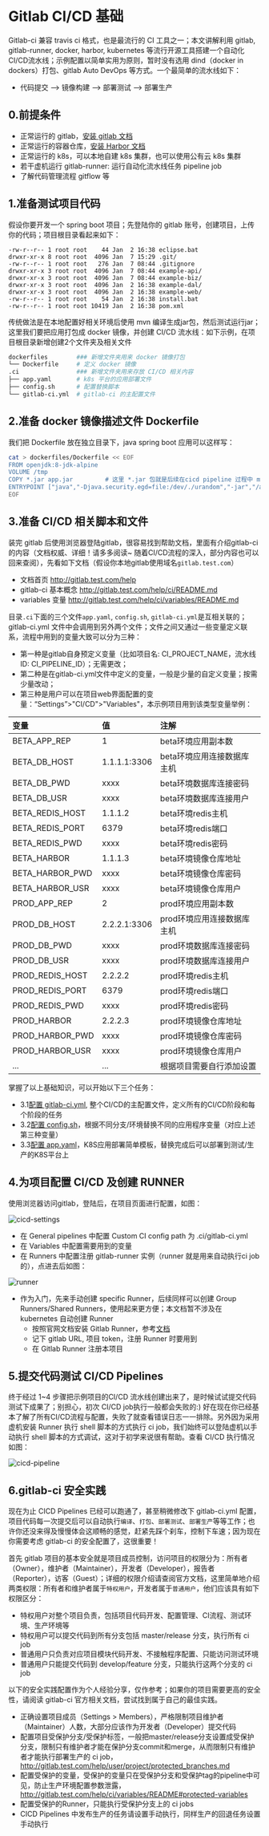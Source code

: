 # Gitlab CI/CD 基础

Gitlab-ci 兼容 travis ci 格式，也是最流行的 CI 工具之一；本文讲解利用 gitlab, gitlab-runner, docker, harbor, kubernetes 等流行开源工具搭建一个自动化CI/CD流水线；示例配置以简单实用为原则，暂时没有选用 dind（docker in dockers）打包、gitlab Auto DevOps 等方式。一个最简单的流水线如下：

- 代码提交 --> 镜像构建 --> 部署测试 --> 部署生产

## 0.前提条件

- 正常运行的 gitlab，[安装 gitlab 文档](gitlab-install.md)
- 正常运行的容器仓库，[安装 Harbor 文档](../harbor.md)
- 正常运行的 k8s，可以本地自建 k8s 集群，也可以使用公有云 k8s 集群
- 若干虚机运行 gitlab-runner: 运行自动化流水线任务 pipeline job
- 了解代码管理流程 gitflow 等

## 1.准备测试项目代码

假设你要开发一个 spring boot 项目；先登陆你的 gitlab 账号，创建项目，上传你的代码；项目根目录看起来如下：

```
-rw-r--r-- 1 root root    44 Jan  2 16:38 eclipse.bat
drwxr-xr-x 8 root root  4096 Jan  7 15:29 .git/
-rw-r--r-- 1 root root   276 Jan  7 08:44 .gitignore
drwxr-xr-x 3 root root  4096 Jan  7 08:44 example-api/
drwxr-xr-x 3 root root  4096 Jan  7 08:44 example-biz/
drwxr-xr-x 3 root root  4096 Jan  2 16:38 example-dal/
drwxr-xr-x 3 root root  4096 Jan  2 16:38 example-web/
-rw-r--r-- 1 root root    54 Jan  2 16:38 install.bat
-rw-r--r-- 1 root root 10419 Jan  2 16:38 pom.xml
```
传统做法是在本地配置好相关环境后使用 mvn 编译生成jar包，然后测试运行jar；这里我们要把应用打包成 docker 镜像，并创建 CI/CD 流水线：如下示例，在项目根目录新增创建2个文件夹及相关文件

``` bash
dockerfiles        ### 新增文件夹用来 docker 镜像打包
└── Dockerfile     # 定义 docker 镜像
.ci                ### 新增文件夹用来存放 CI/CD 相关内容
├── app.yaml       # k8s 平台的应用部署文件
├── config.sh      # 配置替换脚本
└── gitlab-ci.yml  # gitlab-ci 的主配置文件
```

## 2.准备 docker 镜像描述文件 Dockerfile

我们把 Dockerfile 放在独立目录下，java spring boot 应用可以这样写：

``` bash
cat > dockerfiles/Dockerfile << EOF
FROM openjdk:8-jdk-alpine
VOLUME /tmp
COPY *.jar app.jar         # 这里 *.jar 包就是后续在cicd pipeline 过程中 mvn 生成的jar包移动到此目录
ENTRYPOINT ["java","-Djava.security.egd=file:/dev/./urandom","-jar","/app.jar"]
EOF
```

## 3.准备 CI/CD 相关脚本和文件

装完 gitlab 后使用浏览器登陆gitlab，很容易找到帮助文档，里面有介绍gitlab-ci的内容（文档权威、详细！请多多阅读~ 随着CI/CD流程的深入，部分内容也可以回来查阅），先看如下文档（假设你本地gitlab使用域名`gitlab.test.com`）

- 文档首页 http://gitlab.test.com/help
- gitlab-ci 基本概念 http://gitlab.test.com/help/ci/README.md
- variables 变量 http://gitlab.test.com/help/ci/variables/README.md

目录`.ci`下面的三个文件`app.yaml`, `config.sh`, `gitlab-ci.yml`是互相关联的；gitlab-ci.yml 文件中会调用到另外两个文件；文件之间又通过一些变量定义联系，流程中用到的变量大致可以分为三种：

- 第一种是gitlab自身预定义变量（比如项目名: CI_PROJECT_NAME，流水线ID: CI_PIPELINE_ID）；无需更改；
- 第二种是在gitlab-ci.yml文件中定义的变量，一般是少量的自定义变量；按需少量改动；
- 第三种是用户可以在项目web界面配置的变量：“Settings”>"CI/CD">"Variables"，本示例项目用到该类型变量举例：

|变量|值|注解|
|:-|:-|:-|
|BETA_APP_REP|1|beta环境应用副本数|
|BETA_DB_HOST|1.1.1.1:3306|beta环境应用连接数据库主机|
|BETA_DB_PWD|xxxx|beta环境数据库连接密码|
|BETA_DB_USR|xxxx|beta环境数据库连接用户|
|BETA_REDIS_HOST|1.1.1.2|beta环境redis主机|
|BETA_REDIS_PORT|6379|beta环境redis端口|
|BETA_REDIS_PWD|xxxx|beta环境redis密码|
|BETA_HARBOR|1.1.1.3|beta环境镜像仓库地址|
|BETA_HARBOR_PWD|xxxx|beta环境镜像仓库密码|
|BETA_HARBOR_USR|xxxx|beta环境镜像仓库用户|
|PROD_APP_REP|2|prod环境应用副本数|
|PROD_DB_HOST|2.2.2.1:3306|prod环境应用连接数据库主机|
|PROD_DB_PWD|xxxx|prod环境数据库连接密码|
|PROD_DB_USR|xxxx|prod环境数据库连接用户|
|PROD_REDIS_HOST|2.2.2.2|prod环境redis主机|
|PROD_REDIS_PORT|6379|prod环境redis端口|
|PROD_REDIS_PWD|xxxx|prod环境redis密码|
|PROD_HARBOR|2.2.2.3|prod环境镜像仓库地址|
|PROD_HARBOR_PWD|xxxx|prod环境镜像仓库密码|
|PROD_HARBOR_USR|xxxx|prod环境镜像仓库用户|
|...|...|根据项目需要自行添加设置|

掌握了以上基础知识，可以开始以下三个任务：

- 3.1[配置 gitlab-ci.yml](gitlab-ci.yml.md), 整个CI/CD的主配置文件，定义所有的CI/CD阶段和每个阶段的任务
- 3.2[配置 config.sh](config.sh.md)，根据不同分支/环境替换不同的应用程序变量（对应上述第三种变量）
- 3.3[配置 app.yaml](app.yaml.md)，K8S应用部署简单模板，替换完成后可以部署到测试/生产的K8S平台上

## 4.为项目配置 CI/CD 及创建 RUNNER

使用浏览器访问gitlab，登陆后，在项目页面进行配置，如图：

![cicd-settings](pics/cicd-setting.jpg)

- 在 General pipelines 中配置 Custom CI config path 为 .ci/gitlab-ci.yml
- 在 Variables 中配置需要用到的变量
- 在 Runners 中配置注册 gitlab-runner 实例（runner 就是用来自动执行ci job的），点进去后如图：

![runner](pics/runner.jpg)

- 作为入门，先来手动创建 specific Runner，后续同样可以创建 Group Runners/Shared Runners，使用起来更方便；本文档暂不涉及在 kubernetes 自动创建 Runner
  - 按照官网文档安装 Gitlab Runner，参考[文档](gitlab-runner.md)
  - 记下 gitlab URL, 项目 token，注册 Runner 时要用到
  - 在 Gitlab Runner 注册本项目

## 5.提交代码测试 CI/CD Pipelines

终于经过 1~4 步骤把示例项目的CI/CD 流水线创建出来了，是时候试试提交代码测试下成果了；别担心，初次 CI/CD job执行一般都会失败的:) 好在现在你已经基本了解了所有CI/CD流程与配置，失败了就查看错误日志一一排除。另外因为采用虚机安装 Runner 执行 shell 脚本的方式执行 ci job，我们始终可以登陆虚机以手动执行 shell 脚本的方式调试，这对于初学来说很有帮助。查看 CI/CD 执行情况如图：

![cicd-pipeline](pics/cicd-pipeline.jpg)

## 6.gitlab-ci 安全实践

现在为止 CICD Pipelines 已经可以跑通了，甚至稍微修改下 gitlab-ci.yml 配置，项目代码每一次提交后可以自动执行`编译`、`打包`、`部署测试`、`部署生产`等等工作；也许你还没来得及慢慢体会这顺畅的感觉，赶紧先踩个刹车，控制下车速；因为现在你需要考虑 gitlab-ci 的安全配置了，这很重要！

首先 gitlab 项目的基本安全就是项目成员控制，访问项目的权限分为：所有者（Owner），维护者（Maintainer），开发者（Developer），报告者（Reporter），访客（Guest）；详细的权限介绍请查阅官方文档，这里简单地介绍两类权限：所有者和维护者属于`特权用户`，开发者属于`普通用户`，他们应该具有如下权限区分：

- 特权用户对整个项目负责，包括项目代码开发、配置管理、CI流程、测试环境、生产环境等
- 特权用户可以提交代码到所有分支包括 master/release 分支，执行所有 ci job
- 普通用户只负责对应项目模块代码开发、不接触程序配置、只能访问测试环境
- 普通用户只能提交代码到 develop/feature 分支，只能执行这两个分支的 ci job

以下的安全实践配置作为个人经验分享，仅作参考；如果你的项目需要更高的安全性，请阅读 gitlab-ci 官方相关文档，尝试找到属于自己的最佳实践。

- 正确设置项目成员（Settings > Members），严格限制项目维护者（Maintainer）人数，大部分应该作为开发者（Developer）提交代码
- 配置项目受保护分支/受保护标签，一般把master/release分支设置成受保护分支，限制只有维护者才能在保护分支commit和merge，从而限制只有维护者才能执行部署生产的 ci job，http://gitlab.test.com/help/user/project/protected_branches.md
- 配置受保护的变量，受保护的变量只在受保护分支和受保护tag的pipeline中可见，防止生产环境配置参数泄露，http://gitlab.test.com/help/ci/variables/README#protected-variables
- 配置受保护的Runner，只能执行受保护分支上的 ci jobs
- CICD Pipelines 中发布生产的任务请设置手动执行，同样生产的回退任务设置手动执行

